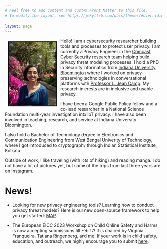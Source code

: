 ```yaml
---
# Feel free to add content and custom Front Matter to this file.
# To modify the layout, see https://jekyllrb.com/docs/themes/#overriding-theme-defaults

layout: page
---
```


<img align="left" src="image.jpg" style='margin:2%;width:30%;height:auto;border-style:solid;'>

Hello! I am a cybersecurity researcher building tools and processes to protect user privacy. I am currently a Privacy Engineer in the [Comcast Cyber Security](https://corporate.comcast.com/ccs-research) research team helping build privacy threat modeling processes. I hold a PhD in Security Informatics from [Indiana University Bloomington](https://luddy.indiana.edu/index.html) where I worked on privacy-preserving technologies in conversational platforms with [Professor L. Jean Camp](https://www.ljean.com/). My research interests are in inclusive and usable privacy. 

I have been a Google Public Policy fellow and a co-lead researcher in a National Science Foundation multi-year investigation into IoT privacy. I have also been involved in teaching, research, and service at Indiana University Bloomington.

I also hold a Bachelor of Technology degree in Electronics and Communication Engineering from West Bengal Univerity of Technology, where I got introduced to cryptography through Indian Statistical Institute, Kolkata. 

Outside of work, I like traveling (with lots of hiking) and reading manga. I do not have a lot of pictures yet, but some of the trips from last three years are on [Instagram](https://www.instagram.com/devjayati.dev2021/). 
 

# News! 

- Looking for new privacy engineering tools? Learning how to conduct privacy threat models? Here is our new open-source framework to help you get started: [MAP](https://github.com/Comcast/MAP).

- The European EICC 2023 Workshop on Child Online Safety and Harms is now accepting submissions till Feb 17! It is chaired by Virginia Franqueira, Tatiana Ringenberg, and me! If your work is in child safety, education, and outreach, we highly encourage you to submit [here](https://fvv.um.si/eicc2023/cosh/). 
